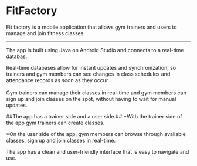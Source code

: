 # FitFactory

Fit factory is a mobile application that allows gym trainers and users to manage and join fitness classes.<br>
*************************************************************************************************************************************************************************

The app is built using Java on Android Studio and connects to a real-time databas.<br>

Real-time databases allow for instant updates and synchronization, so trainers and gym members can see changes in class schedules and attendance records as soon as they occur.<br>
<br>
 Gym trainers can manage their classes in real-time and gym members can sign up and join classes on the spot, without having to wait for manual updates.<br>

##The app has a trainer side and a user side.##
*With the trainer side of the app gym trainers can create classes.

*On the user side of the app, gym members can browse through available classes, sign up and join classes in real-time.

The app has a clean and user-friendly interface that is easy to navigate and use.






